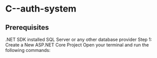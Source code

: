 # C--auth-system

## Prerequisites
.NET SDK installed
SQL Server or any other database provider
Step 1: Create a New ASP.NET Core Project
Open your terminal and run the following commands:
